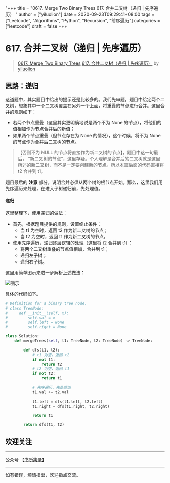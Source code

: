 "+++
title = "0617. Merge Two Binary Trees 617. 合并二叉树（递归 | 先序遍历） "
author = ["yiluolion"]
date = 2020-09-23T09:29:41+08:00
tags = ["Leetcode", "Algorithms", "Python", "Recursion", "前序遍历"]
categories = ["leetcode"]
draft = false
+++

# 617. 合并二叉树（递归 | 先序遍历）

> [0617. Merge Two Binary Trees](https://leetcode-cn.com/problems/merge-two-binary-trees/)
> [617. 合并二叉树（递归 | 先序遍历）](https://leetcode-cn.com/problems/merge-two-binary-trees/solution/617-he-bing-er-cha-shu-di-gui-xian-xu-bian-li-by-y/) by [yiluolion](https://leetcode-cn.com/u/yiluolion/)

## 思路：递归

这道题中，其实题目中给出的提示还是比较多的。我们先审题，题目中给定两个二叉树，想象其中一个二叉树覆盖在另外一个上面，将重叠的节点进行合并。这里合并的规则如下：

- 若两个节点重叠（这里其实更明确地说是两个不为 None 的节点），将他们的值相加作为节点合并后的新值；
- 如果两个节点重叠（但节点存在为 None 的情况），这个时候，将不为 None 的节点作为合并后二叉树的节点。

> 【否则不为 NULL 的节点将直接作为新二叉树的节点】，题目中这一句最后， “新二叉树的节点”，这里存疑。个人理解是合并后的二叉树就是这里所述的新二叉树，而不是一定要创建新的节点。所以本篇后面的代码直接将 t2 合并到 t1。

题目最后的 **注意** 部分，说明合并必须从两个树的根节点开始。那么，这里我们用先序遍历来处理，在进入子树递归前，先处理值。

#### 递归

这里整理下，使用递归的做法：

- 首先，根据题目提供的规则，设置终止条件：
  - 当 t1 为空时，返回 t2 作为新二叉树的节点；
  - 当 t2 为空时，返回 t1 作为新二叉树的节点。
- 使用先序遍历，递归逐层逻辑的处理（这里将 t2 合并到 t1）：
  - 将两个二叉树重叠的节点值相加，合并到 t1；
  - 递归左子树；
  - 递归右子树。

这里用简单图示来进一步解析上述做法：

![图示](https://pic.leetcode-cn.com/1600853227-USsVUW-617_%E5%90%88%E5%B9%B6%E4%BA%8C%E5%8F%89%E6%A0%91.gif)



具体的代码如下。

```python
# Definition for a binary tree node.
# class TreeNode:
#     def __init__(self, x):
#         self.val = x
#         self.left = None
#         self.right = None

class Solution:
    def mergeTrees(self, t1: TreeNode, t2: TreeNode) -> TreeNode:

        def dfs(t1, t2):
            # t1 为空，返回 t2
            if not t1:
                return t2
            # t2 为空，返回 t1
            if not t2:
                return t1
            
            # 先序遍历，先处理值
            t1.val += t2.val

            t1.left = dfs(t1.left, t2.left)
            t1.right = dfs(t1.right, t2.right)
        
            return t1

        return dfs(t1, t2)
```

## 欢迎关注

---

公众号 【[书所集录](https://i.loli.net/2020/07/09/sNEGeV8g6fmW5Ub.jpg)】

---

如有错误，烦请指出，欢迎指点交流。